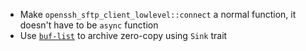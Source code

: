  - Make `openssh_sftp_client_lowlevel::connect` a normal function, it doesn't have to be `async` function
 - Use [`buf-list`](https://docs.rs/buf-list) to archive zero-copy using `Sink` trait
